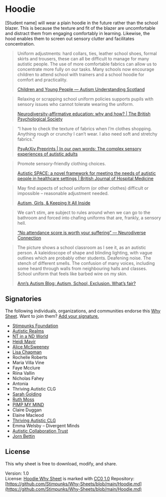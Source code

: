 # Hoodie

[Student name] will wear a plain hoodie in the future rather than the school blazer. This is because the texture and fit of the blazer are uncomfortable and distract them from engaging comfortably in learning. Likewise, the hood enables them to screen out sensory clutter and facilitates concentration.

> Uniform adjustments: hard collars, ties, leather school shoes, formal skirts and trousers, these can all be difficult to manage for many autistic people. The use of more comfortable fabrics can allow us to concentrate more fully on our tasks. Many schools now encourage children to attend school with trainers and a school hoodie for comfort and practicality.
> 
> [Children and Young People — Autism Understanding Scotland](https://www.autismunderstanding.scot/information-hub/children-young-people)

> Relaxing or scrapping school uniform policies supports pupils with sensory issues who cannot tolerate wearing the uniform.
> 
> [Neurodiversity-affirmative education: why and how? | The British Psychological Society](https://www.bps.org.uk/psychologist/neurodiversity-affirmative-education-why-and-how)

> “I have to check the texture of fabrics when I’m clothes shopping. Anything rough or crunchy I can’t wear. I also need soft and stretchy fabrics.”
> 
> [PsyArXiv Preprints | In our own words: The complex sensory experiences of autistic adults](https://osf.io/preprints/psyarxiv/3nk7a)

> Promote sensory-friendly clothing choices.
> 
> [Autistic SPACE: a novel framework for meeting the needs of autistic people in healthcare settings | British Journal of Hospital Medicine](https://www.magonlinelibrary.com/doi/full/10.12968/hmed.2023.0006)

> May find aspects of school uniform (or other clothes) difficult or impossible – reasonable adjustment needed.
> 
> [Autism, Girls, & Keeping It All Inside](https://s3.eu-central-1.amazonaws.com/up.raindrop.io/raindrop/files/485/001/224/keeping_it_all_inside.pdf?X-Amz-Algorithm=AWS4-HMAC-SHA256&X-Amz-Content-Sha256=UNSIGNED-PAYLOAD&X-Amz-Credential=ASIAZWICFKR6YEGMGVFR%2F20240405%2Feu-central-1%2Fs3%2Faws4_request&X-Amz-Date=20240405T124944Z&X-Amz-Expires=1800&X-Amz-Security-Token=IQoJb3JpZ2luX2VjEHgaDGV1LWNlbnRyYWwtMSJHMEUCIQDr7chnXbDLaZMtLkoRigD6AR%2BnCFTbtRuSeYqDZvUzawIgdm1f7yl%2FuC2zbgZnrDD2%2B9uNRQz6cOv6%2FCcnpbcP8kQqgQQIof%2F%2F%2F%2F%2F%2F%2F%2F%2F%2FARAAGgw2NjYyNjEzNDU0MDUiDOxaBOjlTAfMzF%2FVkyrVA00W8xRTCjKXrS3tLupAmR%2BxWFAn%2FwCr4hvrWbZ5g1gS06LwL%2BS0xaPCJiXtE1Stk3EU%2FalwZNe5lkWENUUr42oWzAV0A%2Bba4156HVWPNfmoH5PUuURZHxyxFzb7%2BG2e5uq%2B5XHYIM4f1ySDtTyCgRGGzhjoAuVETi7bqw%2Bx0y4CNWPxjs%2FI%2FX5wREu2ctJQxT6nCjFoPLZQFbkTt2kD6JTzhbr3iBziPLEf9QBl6ELnqS4Pq%2F125m07kBGVzUGYWd3zNjfShIDzkuX%2B7M2M6d6BiOpW4OtNA5emYAYOzb%2FeQAwUHsOV9NrhYH9WNIMHho%2Ba%2F2LvKQYNWNumQY3oglgXl%2BU%2Fnv2R2cqIEDzi39sMlbUyQh65m3TNocfg2QljtLy8pp3MfdRVriTG2P7NzDpfIvCxP5n8JQrmR4bNZU6kDCcBkkFwArmWDAhHAML9bEpSnYLQslR%2B81KHGLdcguSR3uQPZlNLdTsuEibofx1W%2BtMUnEZWcju7Gt0NS3HLJi%2BI3OGfO0b7j350XSWtXeMUWhj7ASzHh9N6Vd5CyhTTFm1mWVWQDNsjC%2FAnPq95HgRu%2FtwF%2B4p%2FKZWVeWEpkm9U0YIdbNgNTfwd%2BVjfRzkg7%2F4nLGUwodS%2BsAY6pQFHt61jY6rzSvQS7TU%2FuyJYxuo1Q%2FUwmGj6sqcaXkoBhmscltFkztdgApI2an5OhD6A0IQQt%2Bu7PhJ1QRMU9BZhYs49FFvuSyRScEmGSUO6rz4CUjePoVpXYIDOg3%2BeMXOZO5jia1RVDQoaSq8GPVuVJdbWQRbx2hHuCOh0LaULLlyxnt5VYlHqfsEJ4rKU7g1OZ2aC4uI4FOQ4CHWrn5R4JlVKR5o%3D&X-Amz-Signature=329c380932b04fa47cb45d8a66e9d7f014df3dca75addcca2017cec7bc7cc6ca&X-Amz-SignedHeaders=host&x-id=GetObject)

> We can’t stim, are subject to rules around when we can go to the bathroom and forced into chafing uniforms that are, frankly, a sensory hell.
> 
> [“No attendance score is worth your suffering” — Neurodiverse Connection](https://ndconnection.co.uk/blog/school-attendance?fbclid=IwAR1sKNadTvB5hiV1dxEoOOvuTCDpET8GEvGuYn-IDQCz8FH8fphnXnTNBYU_aem_AVerx9v6D_7bT4T-Me-49UmjRWS1hOm73X3pbLLfyuuzKXaoG_FXWkKI03EDZfVVirk)

> The picture shows a school classroom as I see it, as an autistic person. A kaleidoscope of shape and blinding lighting, with vague outlines which are probably other students. Deafening noise. The stench of different smells. The confusion of many voices, including some heard through walls from neighbouring halls and classes. School uniform that feels like barbed wire on my skin.
> 
> [Ann’s Autism Blog: Autism, School, Exclusion. What’s fair?](https://annsautism.blogspot.com/2018/08/autism-school-exclusion-whats-fair.html)

## Signatories

The following individuals, organizations, and communities endorse this [Why Sheet](https://stimpunks.org/why/). Want to join them? [Add your signature.](https://stimpunks.org/fieldguide/operations/forms/sign-why-sheet/)

- [Stimpunks Foundation](https://stimpunks.org/)
- [Autistic Realms](https://www.autisticrealms.com/)
- [NT in a ND World](https://www.nt-in-a-nd-world.com/)
- [Heidi Mavir](https://www.heidimavir.com/)
- [Alice McSweeney](https://neurodiversejourneys.com/)
- [Lisa Chapman](https://x.com/CommonSenseSLT?t=F3NyG_PwsU11ekXd7npIZg&s=09)
- Rochelle Roberts
- Maria Villa Vine
- Faye Mcclure
- Riina Vallin
- Nicholas Fahey
- Antonia
- Thriving Autistic CLG
- [Sarah Golding](https://www.sarah-golding.co.uk/)
- [Ruth Moss](http://theeverythingiknow.substack.com/)
- [PIMP MY MIND](https://www.facebook.com/profile.php?id=61551477268432)
- Claire Duggan
- Elaine Macleod
- [Thriving Autistic CLG](https://www.thrivingautistic.org/)
- Emma Welsby – Divergent Minds
- [Autistic Collaboration Trust](https://autcollab.org/)
- [Jorn Bettin](https://jornbettin.com/)

## License

This why sheet is free to download, modify, and share.

Version: 1.0  
License: [Hoodie Why Sheet](https://stimpunks.org/why/hoodie/) is marked with [CC0 1.0](https://creativecommons.org/publicdomain/zero/1.0/?ref=chooser-v1)
Repository: [https://github.com/Stimpunks/Why-Sheets/blob/main/Hoodie.md](https://github.com/Stimpunks/Why-Sheets/blob/main/Hoodie.md)
